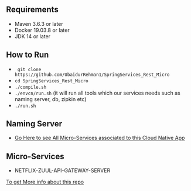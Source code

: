 Requirements
-----------
- Maven 3.6.3 or later
- Docker 19.03.8 or later
- JDK 14 or later

How to Run
----------
-   ``` git clone https://github.com/UbaidurRehman1/SpringServices_Rest_Micro```
-   ``` cd SpringServices_Rest_Micro ```
-   ```./compile.sh```
-   ```./envcn/run.sh``` (it will run all tools which our services needs such as naming server, db, zipkin etc)
-   ``` ./run.sh ``` 

Naming Server
-------------
- [Go Here to see All Micro-Services associated to this Cloud Native App](http://localhost:8761)

Micro-Services
--------
-   NETFLIX-ZUUL-API-GATEWAY-SERVER



[To get More info about this repo](./moreinfo.md)